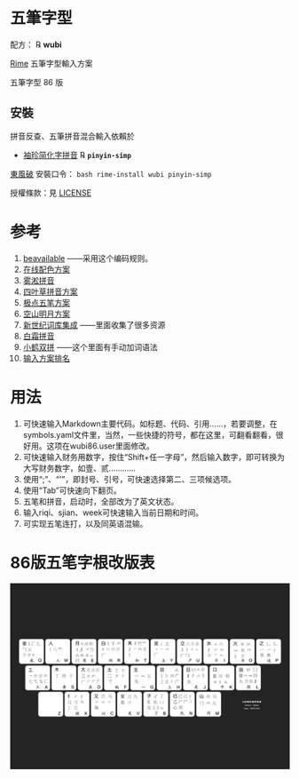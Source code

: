 # 五筆字型

配方： ℞ **wubi**

[Rime](https://rime.im) 五筆字型輸入方案

五筆字型 86 版

## 安裝

拼音反查、五筆拼音混合輸入依賴於

  - [袖珍简化字拼音](https://github.com/rime/rime-pinyin-simp) ℞ **`pinyin-simp`**

[東風破](https://github.com/rime/plum) 安裝口令： `bash rime-install wubi pinyin-simp`

授權條款：見 [LICENSE](LICENSE)

# 参考
1. [beavailable](https://github.com/beavailable/better-wubi) ——采用这个编码规则。
2. [在线配色方案](https://fxliang.github.io/RimeSeeMe/)
3. [雾淞拼音](https://github.com/iDvel/rime-ice)
4. [四叶草拼音方案](https://github.com/fkxxyz/rime-cloverpinyin)
5. [极点五笔方案](https://github.com/KyleBing/rime-wubi86-jidian)
6. [空山明月方案](http://98wb.ysepan.com/)
7. [新世纪词库集成](https://06wb.github.io/Tables/index.html) ——里面收集了很多资源
8. [白霜拼音](https://github.com/gaboolic/rime-frost)
9. [小鹤双拼](https://github.com/boomker/rime-fast-xhup) ——这个里面有手动加词语法
10. [输入方案排名](https://github.com/ayaka14732/awesome-rime)

# 用法
1. 可快速输入Markdown主要代码。如标题、代码、引用……，若要调整，在symbols.yaml文件里，当然，一些快捷的符号，都在这里，可翻看翻看，很好用。这项在wubi86.user里面修改。
2. 可快速输入财务用数字，按住“Shift+任一字母”，然后输入数字，即可转换为大写财务数字，如壹、贰…………
3. 使用“;”、“'”，即封号、引号，可快速选择第二、三项候选项。
4. 使用“Tab”可快速向下翻页。
5. 五笔和拼音，启动时，全部改为了英文状态。
6. 输入riqi、sjian、week可快速输入当前日期和时间。
7. 可实现五笔连打，以及同英语混输。

# 86版五笔字根改版表
![](https://github.com/ernsky/tuku/blob/01407ccfa2add1b3782bd338bc339b9aa2748e47/image/WallPaper-005-3120x2080.png)
